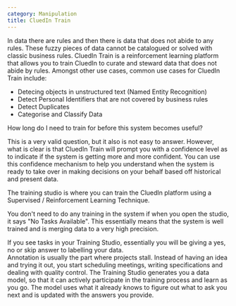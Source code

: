 ```yaml
---
category: Manipulation
title: CluedIn Train
---
```


In data there are rules and then there is data that does not abide to any rules. These fuzzy pieces of data cannot be catalogued or solved with classic business rules. CluedIn Train is a reinforcement learning platform that allows you to train CluedIn to curate and steward data that does not abide by rules. Amongst other use cases, common use cases for CluedIn Train include: 

- Detecing objects in unstructured text (Named Entity Recognition)
- Detect Personal Identifiers that are not covered by business rules
- Detect Duplicates
- Categorise and Classify Data

How long do I need to train for before this system becomes useful?

This is a very valid question, but it also is not easy to answer. However, what is clear is that CluedIn Train will prompt you with a confidence level as to indicate if the system is getting more and more confident. You can use this confidence mechanism to help you understand when the system is ready to take over in making decisions on your behalf based off historical and present data.

The training studio is where you can train the CluedIn platform using a Supervised / Reinforcement Learning Technique.  

You don't need to do any training in the system if when you open the studio, it says "No Tasks Available". This essentially means that the system is well trained and is merging data to a very high precision. 

If you see tasks in your Training Studio, essentially you will be giving a yes, no or skip answer to labelling your data.  
Annotation is usually the part where projects stall. Instead of having an idea and trying it out, you start scheduling meetings, writing specifications and dealing with quality control. The Training Studio generates you a data model, so that it can actively participate in the training process and learn as you go. The model uses what it already knows to figure out what to ask you next and is updated with the answers you provide.  